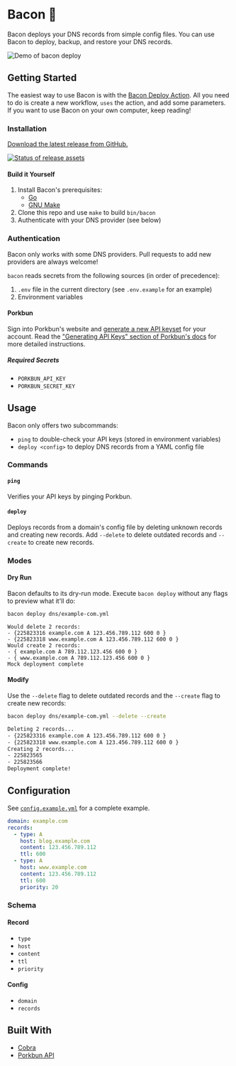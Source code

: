 # Bacon 🥓

Bacon deploys your DNS records from simple config files. You can use Bacon to deploy, backup, and restore your DNS records.

![Demo of bacon deploy](https://user-images.githubusercontent.com/19893438/167231076-2f99e0ce-9ed7-40e4-9b1e-fc2fd578cd0f.gif)

## Getting Started

The easiest way to use Bacon is with the [Bacon Deploy Action](https://github.com/jungaretti/bacon-deploy-action). All you need to do is create a new workflow, `uses` the action, and add some parameters. If you want to use Bacon on your own computer, keep reading!

### Installation

[Download the latest release from GitHub.](https://github.com/jungaretti/bacon/releases)

[![Status of release assets](https://github.com/jungaretti/bacon/actions/workflows/release-assets.yml/badge.svg)](https://github.com/jungaretti/bacon/actions/workflows/release-assets.yml)

#### Build it Yourself

1. Install Bacon's prerequisites:
   - [Go](https://go.dev/dl/)
   - [GNU Make](https://ftp.gnu.org/gnu/make/)
2. Clone this repo and use `make` to build `bin/bacon`
3. Authenticate with your DNS provider (see below)

### Authentication

Bacon only works with some DNS providers. Pull requests to add new providers are always welcome!

`bacon` reads secrets from the following sources (in order of precedence):

1. `.env` file in the current directory (see `.env.example` for an example)
2. Environment variables

#### Porkbun

Sign into Porkbun's website and [generate a new API keyset](https://porkbun.com/account/api) for your account. Read the ["Generating API Keys" section of Porkbun's docs](https://kb.porkbun.com/article/190-getting-started-with-the-porkbun-dns-api) for more detailed instructions.

##### Required Secrets

- `PORKBUN_API_KEY`
- `PORKBUN_SECRET_KEY`

## Usage

Bacon only offers two subcommands:

- `ping` to double-check your API keys (stored in environment variables)
- `deploy <config>` to deploy DNS records from a YAML config file

### Commands

#### `ping`

Verifies your API keys by pinging Porkbun.

#### `deploy`

Deploys records from a domain's config file by deleting unknown records and creating new records. Add `--delete` to delete outdated records and `--create` to create new records.

### Modes

#### Dry Run

Bacon defaults to its dry-run mode. Execute `bacon deploy` without any flags to preview what it'll do:

```bash
bacon deploy dns/example-com.yml
```

```
Would delete 2 records:
- {225823316 example.com A 123.456.789.112 600 0 }
- {225823318 www.example.com A 123.456.789.112 600 0 }
Would create 2 records:
- { example.com A 789.112.123.456 600 0 }
- { www.example.com A 789.112.123.456 600 0 }
Mock deployment complete
```

#### Modify

Use the `--delete` flag to delete outdated records and the `--create` flag to create new records:

```bash
bacon deploy dns/example-com.yml --delete --create
```

```txt
Deleting 2 records...
- {225823316 example.com A 123.456.789.112 600 0 }
- {225823318 www.example.com A 123.456.789.112 600 0 }
Creating 2 records...
- 225823565
- 225823566
Deployment complete!
```

## Configuration

See [`config.example.yml`](https://github.com/jungaretti/bacon/blob/main/config.example.yml) for a complete example.

```yaml
domain: example.com
records:
  - type: A
    host: blog.example.com
    content: 123.456.789.112
    ttl: 600
  - type: A
    host: www.example.com
    content: 123.456.789.112
    ttl: 600
    priority: 20
```

### Schema

#### Record

- `type`
- `host`
- `content`
- `ttl`
- `priority`

#### Config

- `domain`
- `records`

## Built With

- [Cobra](https://cobra.dev/)
- [Porkbun API](https://porkbun.com/api/json/v3/documentation)
